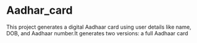 # Aadhar_card
This project generates a digital Aadhaar card using user details like name, DOB, and Aadhaar number.It generates two versions: a full Aadhaar card


